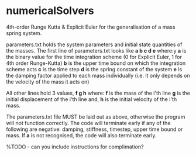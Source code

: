 # numericalSolvers
4th-order Runge Kutta &amp; Explicit Euler for the generalisation of a mass spring system.

parameters.txt holds the system parameters and initial state quantities of the masses.
The first line of parameters.txt looks like **a b c d e** where:y
**a** is the binary value for the time integration scheme (0 for Explicit Euler, 1 for 4th order Runge-Kutta)
**b** is the upper time bound on which the integration scheme acts 
**c** is the time step
**d** is the spring constant of the system
**e** is the damping factor applied to each mass individually (i.e. it only depends on the velocity of the mass it acts on)

All other lines hold 3 values, **f g h** where:
**f** is the mass of the i'th line
**g** is the initial displacement of the i'th line and,
**h** is the initial velocity of the i'th mass.

The parameters.txt file MUST be laid out as above, otherwise the program will not function correctly.
The code will terminate early if any of the following are negative: damping, stiffness, timestep, upper time bound or mass.
If **a** is not recognised, the code will also terminate early.

%TODO - can you include instructions for complimation?